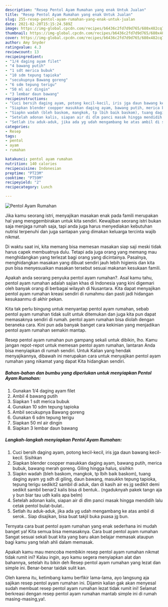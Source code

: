 ```yaml
---
description: "Resep Pentol Ayam Rumahan yang enak Untuk Jualan"
title: "Resep Pentol Ayam Rumahan yang enak Untuk Jualan"
slug: 255-resep-pentol-ayam-rumahan-yang-enak-untuk-jualan
date: 2021-02-20T15:15:24.589Z
image: https://img-global.cpcdn.com/recipes/b6436c2fd7d9d765/680x482cq70/pentol-ayam-rumahan-foto-resep-utama.jpg
thumbnail: https://img-global.cpcdn.com/recipes/b6436c2fd7d9d765/680x482cq70/pentol-ayam-rumahan-foto-resep-utama.jpg
cover: https://img-global.cpcdn.com/recipes/b6436c2fd7d9d765/680x482cq70/pentol-ayam-rumahan-foto-resep-utama.jpg
author: Amy Snyder
ratingvalue: 4.3
reviewcount: 13
recipeingredient:
- "1/4 daging ayam filet"
- "4 bawang putih"
- "1 sdt merica bubuk"
- "10 sdm tepung tapioka"
- "secukupnya Bawang goreng"
- "6 sdm tepung terigu"
- "50 ml air dingin"
- "3 lembar daun bawang"
recipeinstructions:
- "Cuci bersih daging ayam, potong kecil-kecil, iris jga daun bawang kecil-kecil. Sisihkan"
- "Siapkan blender coopper masukkan daging ayam, bawang putih, merica bubuk, bawang merah goreng. Giling hingga halus, sisihkn"
- "Siapkn wadah (bleh baskom, mangkok, tp lbih baik baskom), tuang daging ayam yg sdh di giling, daun bawang, masukkn tepung tapioka, tepung terigu sedikit2 sambil di aduk, dan di kasih air es jg sedikit demi sedikit sambil benar2 kalis bisa di bentuk.. (ngaduknyah pakek tangn aja y bun biar tau udh kalis apa belm)"
- "Setelah adonan kalis, siapan air di dlm panci masak hingga mendidih lalu cetak pentol bulat-bulat.."
- "Setlah itu aduk-aduk, jika ada yg udah mengambang ke atas ambil di serok.. Siap disajikan, bisa buat takjil buka puasa jg bun."
categories:
- Resep
tags:
- pentol
- ayam
- rumahan

katakunci: pentol ayam rumahan 
nutrition: 140 calories
recipecuisine: Indonesian
preptime: "PT23M"
cooktime: "PT59M"
recipeyield: "2"
recipecategory: Lunch

---
```



![Pentol Ayam Rumahan](https://img-global.cpcdn.com/recipes/b6436c2fd7d9d765/680x482cq70/pentol-ayam-rumahan-foto-resep-utama.jpg)

Jika kamu seorang istri, menyajikan masakan enak pada famili merupakan hal yang menggembirakan untuk kita sendiri. Kewajiban seorang istri bukan saja menjaga rumah saja, tapi anda juga harus menyediakan kebutuhan nutrisi terpenuhi dan juga santapan yang dimakan keluarga tercinta wajib nikmat.

Di waktu  saat ini, kita memang bisa memesan masakan siap saji meski tidak harus capek membuatnya dulu. Tetapi ada juga orang yang memang mau menghidangkan yang terlezat bagi orang yang dicintainya. Pasalnya, menghidangkan masakan yang dibuat sendiri jauh lebih higienis dan kita pun bisa menyesuaikan masakan tersebut sesuai makanan kesukaan famili. 



Apakah anda seorang penyuka pentol ayam rumahan?. Asal kamu tahu, pentol ayam rumahan adalah sajian khas di Indonesia yang kini digemari oleh banyak orang di berbagai wilayah di Nusantara. Kita dapat menyajikan pentol ayam rumahan kreasi sendiri di rumahmu dan pasti jadi hidangan kesukaanmu di akhir pekan.

Kita tak perlu bingung untuk menyantap pentol ayam rumahan, sebab pentol ayam rumahan tidak sulit untuk ditemukan dan juga kita pun dapat memasaknya sendiri di rumah. pentol ayam rumahan bisa diolah dengan beraneka cara. Kini pun ada banyak banget cara kekinian yang menjadikan pentol ayam rumahan semakin mantap.

Resep pentol ayam rumahan pun gampang sekali untuk dibikin, lho. Kamu jangan repot-repot untuk memesan pentol ayam rumahan, lantaran Anda bisa menyiapkan di rumah sendiri. Untuk Kalian yang hendak menyajikannya, dibawah ini merupakan cara untuk menyajikan pentol ayam rumahan yang nikamat yang dapat Kita hidangkan sendiri.

<!--inarticleads1-->

##### Bahan-bahan dan bumbu yang diperlukan untuk menyiapkan Pentol Ayam Rumahan:

1. Gunakan 1/4 daging ayam filet
1. Ambil 4 bawang putih
1. Siapkan 1 sdt merica bubuk
1. Gunakan 10 sdm tepung tapioka
1. Ambil secukupnya Bawang goreng
1. Gunakan 6 sdm tepung terigu
1. Siapkan 50 ml air dingin
1. Siapkan 3 lembar daun bawang




<!--inarticleads2-->

##### Langkah-langkah menyiapkan Pentol Ayam Rumahan:

1. Cuci bersih daging ayam, potong kecil-kecil, iris jga daun bawang kecil-kecil. Sisihkan
1. Siapkan blender coopper masukkan daging ayam, bawang putih, merica bubuk, bawang merah goreng. Giling hingga halus, sisihkn
1. Siapkn wadah (bleh baskom, mangkok, tp lbih baik baskom), tuang daging ayam yg sdh di giling, daun bawang, masukkn tepung tapioka, tepung terigu sedikit2 sambil di aduk, dan di kasih air es jg sedikit demi sedikit sambil benar2 kalis bisa di bentuk.. (ngaduknyah pakek tangn aja y bun biar tau udh kalis apa belm)
1. Setelah adonan kalis, siapan air di dlm panci masak hingga mendidih lalu cetak pentol bulat-bulat..
1. Setlah itu aduk-aduk, jika ada yg udah mengambang ke atas ambil di serok.. Siap disajikan, bisa buat takjil buka puasa jg bun.




Ternyata cara buat pentol ayam rumahan yang enak sederhana ini mudah banget ya! Kita semua bisa memasaknya. Cara buat pentol ayam rumahan Sangat sesuai sekali buat kita yang baru akan belajar memasak ataupun bagi kamu yang telah ahli dalam memasak.

Apakah kamu mau mencoba membikin resep pentol ayam rumahan nikmat tidak rumit ini? Kalau ingin, ayo kamu segera menyiapkan alat dan bahannya, setelah itu bikin deh Resep pentol ayam rumahan yang lezat dan simple ini. Benar-benar taidak sulit kan. 

Oleh karena itu, ketimbang kamu berfikir lama-lama, ayo langsung aja sajikan resep pentol ayam rumahan ini. Dijamin kalian gak akan menyesal sudah membuat resep pentol ayam rumahan lezat tidak rumit ini! Selamat berkreasi dengan resep pentol ayam rumahan mantab simple ini di rumah masing-masing,ya!.


